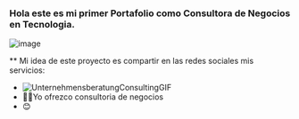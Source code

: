 ### Hola este es mi primer Portafolio como Consultora de Negocios en Tecnologia.

![image](https://github.com/merryAbd/merryAbd/assets/82823802/cc4f5e87-9552-4e31-9441-3c90ddaa1db3)

** Mi idea de este proyecto es compartir en las redes sociales mis servicios:
- ![UnternehmensberatungConsultingGIF](https://github.com/merryAbd/merryAbd/assets/82823802/ea6ed164-8965-41e1-8ae0-bf87785edc3e) 
- 👩‍💻Yo ofrezco consultoria de negocios
- 😊



